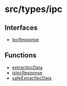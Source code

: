 # src/types/ipc

## Interfaces

- [IpcResponse](interfaces/IpcResponse.md)

## Functions

- [extractIpcData](functions/extractIpcData.md)
- [isIpcResponse](functions/isIpcResponse.md)
- [safeExtractIpcData](functions/safeExtractIpcData.md)
